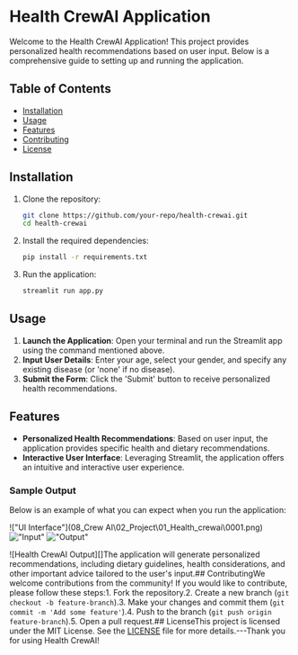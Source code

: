 
# Health CrewAI Application

Welcome to the Health CrewAI Application! This project provides personalized health recommendations based on user input. Below is a comprehensive guide to setting up and running the application.

## Table of Contents
- [Installation](#installation)
- [Usage](#usage)
- [Features](#features)
- [Contributing](#contributing)
- [License](#license)

## Installation

1. Clone the repository:
    ```sh
    git clone https://github.com/your-repo/health-crewai.git
    cd health-crewai
    ```

2. Install the required dependencies:
    ```sh
    pip install -r requirements.txt
    ```

3. Run the application:
    ```sh
    streamlit run app.py
    ```

## Usage

1. **Launch the Application**: Open your terminal and run the Streamlit app using the command mentioned above.
2. **Input User Details**: Enter your age, select your gender, and specify any existing disease (or 'none' if no disease).
3. **Submit the Form**: Click the 'Submit' button to receive personalized health recommendations.

## Features

- **Personalized Health Recommendations**: Based on user input, the application provides specific health and dietary recommendations.
- **Interactive User Interface**: Leveraging Streamlit, the application offers an intuitive and interactive user experience.

### Sample Output
Below is an example of what you can expect when you run the application:

!["UI Interface"](08_Crew AI\02_Project\01_Health_crewai\0001.png)
!["Input"](02_Project/00002.png)
!["Output"](02_Project/00003.png)


![Health CrewAI Output][]The application will generate personalized recommendations, including dietary guidelines, health considerations, and other important advice tailored to the user's input.## ContributingWe welcome contributions from the community! If you would like to contribute, please follow these steps:1. Fork the repository.2. Create a new branch (`git checkout -b feature-branch`).3. Make your changes and commit them (`git commit -m 'Add some feature'`).4. Push to the branch (`git push origin feature-branch`).5. Open a pull request.## LicenseThis project is licensed under the MIT License. See the [LICENSE](LICENSE) file for more details.---Thank you for using Health CrewAI!